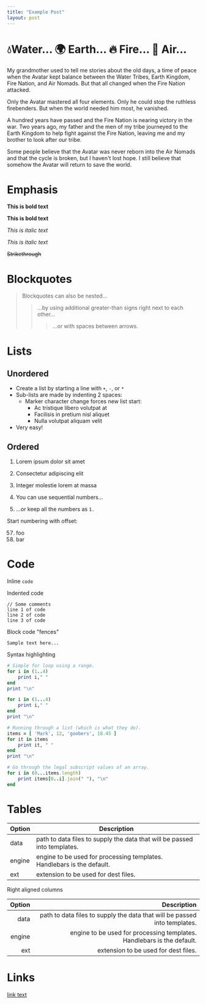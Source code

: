 ```yaml
---
title: "Example Post"
layout: post
---
```


# 💧Water... 🌍 Earth... 🔥 Fire... 💨 Air...

My grandmother used to tell me stories about the old days, a time of peace when the Avatar kept balance between the Water Tribes, Earth Kingdom, Fire Nation, and Air Nomads. But that all changed when the Fire Nation attacked.

Only the Avatar mastered all four elements. Only he could stop the ruthless firebenders. But when the world needed him most, he vanished.

A hundred years have passed and the Fire Nation is nearing victory in the war. Two years ago, my father and the men of my tribe journeyed to the Earth Kingdom to help fight against the Fire Nation, leaving me and my brother to look after our tribe.

Some people believe that the Avatar was never reborn into the Air Nomads and that the cycle is broken, but I haven't lost hope. I still believe that somehow the Avatar will return to save the world.

# Emphasis

**This is bold text**

__This is bold text__

*This is italic text*

_This is italic text_

~~Strikethrough~~


# Blockquotes


> Blockquotes can also be nested...
>> ...by using additional greater-than signs right next to each other...
> > > ...or with spaces between arrows.


# Lists

## Unordered

+ Create a list by starting a line with `+`, `-`, or `*`
+ Sub-lists are made by indenting 2 spaces:
  - Marker character change forces new list start:
    * Ac tristique libero volutpat at
    + Facilisis in pretium nisl aliquet
    - Nulla volutpat aliquam velit
+ Very easy!

## Ordered

1. Lorem ipsum dolor sit amet
2. Consectetur adipiscing elit
3. Integer molestie lorem at massa


1. You can use sequential numbers...
1. ...or keep all the numbers as `1.`

Start numbering with offset:

57. foo
1. bar


# Code

Inline `code`

Indented code

    // Some comments
    line 1 of code
    line 2 of code
    line 3 of code


Block code "fences"

```
Sample text here...
```

Syntax highlighting

```ruby
# Simple for loop using a range.
for i in (1..4)
    print i," "
end
print "\n"

for i in (1...4)
    print i," "
end
print "\n"

# Running through a list (which is what they do).
items = [ 'Mark', 12, 'goobers', 18.45 ]
for it in items
    print it, " "
end
print "\n"

# Go through the legal subscript values of an array.
for i in (0...items.length)
    print items[0..i].join(" "), "\n"
end
```

# Tables

| Option | Description |
| ------ | ----------- |
| data   | path to data files to supply the data that will be passed into templates. |
| engine | engine to be used for processing templates. Handlebars is the default. |
| ext    | extension to be used for dest files. |

Right aligned columns

| Option | Description |
| ------:| -----------:|
| data   | path to data files to supply the data that will be passed into templates. |
| engine | engine to be used for processing templates. Handlebars is the default. |
| ext    | extension to be used for dest files. |


# Links

[link text](http://dev.nodeca.com)

